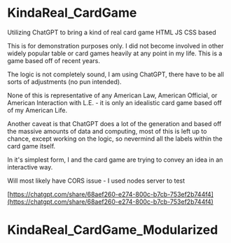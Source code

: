# KindaReal_CardGame
Utilizing ChatGPT to bring a kind of real card game HTML JS CSS based

This is for demonstration purposes only. I did not become involved in other widely popular table or card games heavily at any point in my life. This is a game based off of recent years. 

The logic is not completely sound, I am using ChatGPT, there have to be all sorts of adjustments (no pun intended).

None of this is representative of any American Law, American Official, or American Interaction with L.E. - it is only an idealistic card game based off of my American Life.

Another caveat is that ChatGPT does a lot of the generation and based off the massive amounts of data and computing, most of this is left up to chance, except working on the logic, so nevermind all the labels within the card game itself.

In it's simplest form, I and the card game are trying to convey an idea in an interactive way.

Will most likely have CORS issue - I used nodes server to test

[https://chatgpt.com/share/68aef260-e274-800c-b7cb-753ef2b744f4](https://chatgpt.com/share/68aef260-e274-800c-b7cb-753ef2b744f4)
# KindaReal_CardGame_Modularized
